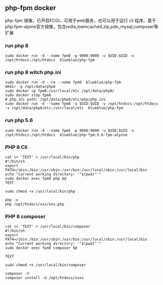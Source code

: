 ##  php-fpm docker
php-fpm 镜像，已开启FCGI，可用于web服务，也可以用于运行 cli 程序。基于php:fpm-alpine官方镜像，包含redis,memcached,zip,pdo_mysql,composer等扩展

###  run php 8
```
sudo docker run -d --name fpm8 -p 9000:9000 -u $UID:$UID -v /opt/htdocs:/opt/htdocs  blueblue/php-fpm

```

###  run php 8 witch php.ini
```
sudo docker run -d --rm --name fpm8  blueblue/php-fpm
mkdir -p /opt/data/php8
sudo docker cp fpm8:/usr/local/etc /opt/data/php8/
sudo docker stop fpm8
# php.ini path: /opt/data/php8/etc/php/php.ini
sudo docker run -d --name fpm8 -u $UID:$UID -v /opt/htdocs:/opt/htdocs  -v /opt/data/php8/etc:/usr/local/etc  blueblue/php-fpm
```

###  run php 5.6
```
sudo docker run -d --name fpm5 -p 9000:9000 -u $UID:$UID -v /opt/htdocs:/opt/htdocs  blueblue/php-fpm:5.6-fpm-alpine
```

###  PHP 8 Cli
```
cat << 'TEXT' > /usr/local/bin/php
#!/bin/sh
export PATH=/sbin:/bin:/usr/sbin:/usr/bin:/usr/local/sbin:/usr/local/bin
echo "Current working directory: '"$(pwd)"'"
sudo docker exec fpm8 php $@
TEXT

sudo chmod +x /usr/local/bin/php

php -v
php /opt/htdocs/xxx/xxx.php
```

###  PHP 8 composer
```
cat << 'TEXT' > /usr/local/bin/composer
#!/bin/sh
export PATH=/sbin:/bin:/usr/sbin:/usr/bin:/usr/local/sbin:/usr/local/bin
echo "Current working directory: '"$(pwd)"'"
sudo docker exec fpm8 composer $@

TEXT

sudo chmod +x /usr/local/bin/composer

composer -V
composer install -d /opt/htdocs/xxxx
```

